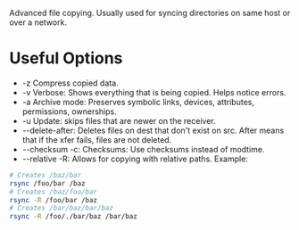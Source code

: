 Advanced file copying. Usually used for syncing directories on same host or over a network. 

# Useful Options

- -z Compress copied data.
- -v Verbose: Shows everything that is being copied. Helps notice errors.
- -a Archive mode: Preserves symbolic links, devices, attributes, permissions, ownerships.
- -u Update: skips files that are newer on the receiver.
- --delete-after: Deletes files on dest that don't exist on src. After means that if the xfer fails, files are not deleted.
- --checksum -c: Checksums: Use checksums instead of modtime.
- --relative -R: Allows for copying with relative paths. Example:

```bash
# Creates /baz/bar
rsync /foo/bar /baz
# Creates /baz/foo/bar
rsync -R /foo/bar /baz 
# Creates /bar/baz/bar/baz
rsync -R /foo/./bar/baz /bar/baz
```